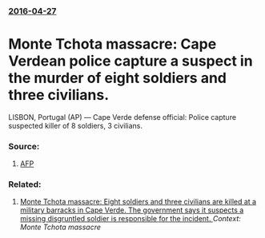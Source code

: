 ### [2016-04-27](/news/2016/04/27/index.md)

# Monte Tchota massacre: Cape Verdean police capture a suspect in the murder of eight soldiers and three civilians. 

LISBON, Portugal (AP) — Cape Verde defense official: Police capture suspected killer of 8 soldiers, 3 civilians.


### Source:

1. [AFP](http://wtop.com/africa/2016/04/cape-verde-defense-official-police-capture-suspected-killer-of-8-soldiers-3-civilians/)

### Related:

1. [Monte Tchota massacre: Eight soldiers and three civilians are killed at a military barracks in Cape Verde. The government says it suspects a missing disgruntled soldier is responsible for the incident. ](/news/2016/04/26/monte-tchota-massacre-eight-soldiers-and-three-civilians-are-killed-at-a-military-barracks-in-cape-verde-the-government-says-it-suspects-a.md) _Context: Monte Tchota massacre_
